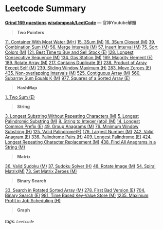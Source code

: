 # Leetcode Summary
[**Grind 169 questions**](https://www.techinterviewhandbook.org/grind75?hours=10&weeks=15&order=topics&grouping=topics)
[**wisdompeak/LeetCode**](https://github.com/wisdompeak/LeetCode) — 官神Youtube解題

> **Two Pointers**

[11. Container With Most Water (M+)](https://hackmd.io/x8eAmORIQme2AHYVjomQPA?view)
[15. 3Sum (M)](https://hackmd.io/UDpXOzB_TW6be_-hhnYwZA?view)
[16. 3Sum Closest (M)](https://hackmd.io/bdMPOJdsQf63BSCLZt5Y6A?view)
[39. Combination Sum (M)](https://medium.com/@markchen83115/leetcode-39-combination-sum-medium-56da10769525)
[56. Merge Intervals (M)](https://medium.com/@markchen83115/leetcode-56-merge-intervals-medium-c0240febf3a2)
[57. Insert Interval (M)](https://medium.com/@markchen83115/leetcode-57-insert-interval-medium-740ad4e63526)
[75. Sort Colors (M)](https://medium.com/@markchen83115/leetcode-75-sort-colors-medium-f9ba4cd23e1c)
[121. Best Time to Buy and Sell Stock (E)](https://medium.com/@markchen83115/leetcode-121-best-time-to-buy-and-sell-stock-easy-7a6bd09248d5)
[128. Longest Consecutive Sequence (M)](https://medium.com/@markchen83115/leetcode-128-longest-consecutive-sequence-medium-f4582ab2d350)
[134. Gas Station (M)](https://medium.com/@markchen83115/leetcode-134-gas-station-medium-f17173ddbc42)
[169. Majority Element (E)](https://medium.com/@markchen83115/leetcode-169-majority-element-easy-8044cfcdc193)
[189. Rotate Array (M)](https://medium.com/@markchen83115/leetcode-189-rotate-array-medium-e2d1d3cfec8d)
[217. Contains Duplicate (E)](https://medium.com/@markchen83115/leetcode-217-contains-duplicate-easy-7fe43fbebcc9)
[238. Product of Array Except Self (M)](https://medium.com/@markchen83115/leetcode-238-product-of-array-except-self-medium-95ab4ff3de4f)
[239. Sliding Window Maximum (H)](https://medium.com/@markchen83115/leetcode-239-sliding-window-maximum-hard-f63c40f71fd3)
[283. Move Zeroes (E)](https://medium.com/@markchen83115/leetcode-283-move-zeroes-easy-b8d4c8e1208c)
[435. Non-overlapping Intervals (M)](https://medium.com/@markchen83115/leetcode-435-non-overlapping-intervals-medium-6eeefee39c6b)
[525. Contiguous Array (M)](https://medium.com/@markchen83115/leetcode-525-contiguous-array-medium-4b16b2de57d8)
[560. Subarray Sum Equals K (M)](https://medium.com/@markchen83115/leetcode-560-subarray-sum-equals-k-medium-e99b27f11852)
[977. Squares of a Sorted Array (E)](https://medium.com/@markchen83115/leetcode-977-squares-of-a-sorted-array-easy-a7cdbb7ea287)

> **HashMap**

[1. Two Sum (E)](https://hackmd.io/p-86fLPOTsC_WEZpTYNCKg?view)



> **String**

[3. Longest Substring Without Repeating Characters (M)](https://hackmd.io/FqmVMnUlQbKuz3XJrBZxVQ?view)
[5. Longest Palindromic Substring (M)](https://medium.com/@markchen83115/leetcode-5-longest-palindromic-substring-medium-b453be63465c)
[8. String to Integer (atoi) (M)](https://medium.com/@markchen83115/leetcode-8-string-to-integer-atoi-medium-f6af12878642)
[14. Longest Common Prefix (E)](https://medium.com/@markchen83115/leetcode-14-longest-common-prefix-easy-67f8e7e214d)
[49. Group Anagrams (M)](https://medium.com/@markchen83115/leetcode-49-group-anagrams-medium-f080fb491a29)
[76. Minimum Window Substring (H)](https://medium.com/@markchen83115/76-minimum-window-substring-hard-655d91e805fc)
[125. Valid Palindrome(E)](https://medium.com/@markchen83115/leetcode-125-valid-palindrome-easy-689456625602)
[179. Largest Number (M)](https://medium.com/@markchen83115/leetcode-179-largest-number-medium-21868dff4a6c)
[242. Valid Anagram (E)](https://medium.com/@markchen83115/leetcode-242-valid-anagram-easy-f7f720b79e0d)
[336. Palindrome Pairs (H)](https://medium.com/@markchen83115/leetcode-336-palindrome-pairs-hard-30f68609909d)
[409. Longest Palindrome (E)](https://medium.com/@markchen83115/leetcode-409-longest-palindrome-easy-1b63f3f59ded)
[424. Longest Repeating Character Replacement (M)](https://medium.com/@markchen83115/leetcode-424-longest-repeating-character-replacement-medium-4cfde054788c)
[438. Find All Anagrams in a String (M)](https://medium.com/@markchen83115/leetcode-438-find-all-anagrams-in-a-string-medium-95df066d10c4)

> **Matrix**

[36. Valid Sudoku (M)](https://medium.com/@markchen83115/leetcode-36-valid-sudoku-medium-5c32e4de2d00)
[37. Sudoku Solver (H)](https://medium.com/@markchen83115/leetcode-37-sudoku-solver-hard-c9d315732763)
[48. Rotate Image (M)](https://medium.com/@markchen83115/leetcode-48-rotate-image-medium-e19823ea9961)
[54. Spiral Matrix(M)](https://medium.com/@markchen83115/leetcode-54-spiral-matrix-medium-9c5e338fcfd)
[73. Set Matrix Zeroes (M)](https://medium.com/@markchen83115/leetcode-73-set-matrix-zeroes-medium-b4d39b21b10f)

> **Binary Search**

[33. Search in Rotated Sorted Array (M)](https://medium.com/@markchen83115/leetcode-33-search-in-rotated-sorted-array-medium-5e5a10605fa8)
[278. First Bad Version (E)](https://medium.com/@markchen83115/leetcode-278-first-bad-version-easy-6627e4c545cc)
[704. Binary Search (E)](https://medium.com/@markchen83115/704-binary-search-easy-6f9a4d759255)
[981. Time Based Key-Value Store (M)](https://medium.com/@markchen83115/leetcode-981-time-based-key-value-store-medium-44d5e3d6d360)
[1235. Maximum Profit in Job Scheduling (H)](https://medium.com/@markchen83115/leetcode-1235-maximum-profit-in-job-scheduling-hard-b22b01245ef6)

> **Graph**







###### tags: `Leetcode`